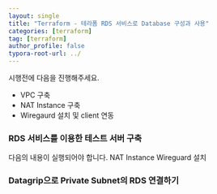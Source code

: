 ```yaml
---
layout: single
title: "Terraform - 테라폼 RDS 서비스로 Database 구성과 사용"
categories: [terraform]
tag: [terraform]
author_profile: false
typora-root-url: ../
---
```


시행전에 다음을 진행해주세요.

- VPC 구축
- NAT Instance 구축
- Wiregaurd 설치 및 client 연동



### RDS 서비스를 이용한 테스트 서버 구축



다음의 내용이 실행되어야 합니다. NAT Instance Wireguard 설치



### Datagrip으로 Private Subnet의 RDS 연결하기